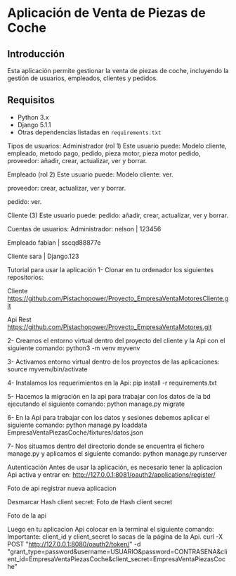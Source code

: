 # Aplicación de Venta de Piezas de Coche

## Introducción
Esta aplicación permite gestionar la venta de piezas de coche, incluyendo la gestión de usuarios, empleados, clientes y pedidos.

## Requisitos
- Python 3.x
- Django 5.1.1
- Otras dependencias listadas en `requirements.txt`


Tipos de usuarios:
Administrador (rol 1)
Este usuario puede: 
Modelo cliente, empleado, metodo pago, pedido, pieza motor, pieza motor pedido, proveedor: añadir, crear, actualizar, ver y borrar. 

Empleado (rol 2)
Este usuario puede:
Modelo cliente: ver. 

proveedor: crear, actualizar, ver y borrar.

pedido: ver.


Cliente (3)
Este usuario puede:
pedido: añadir, crear, actualizar, ver y borrar.


Cuentas de usuarios:
Administrador:
nelson | 123456

Empleado 
fabian | sscqd88877e

Cliente
sara | Django.123

Tutorial para usar la aplicación
1- Clonar en tu ordenador los siguientes repositorios:

Cliente
https://github.com/Pistachopower/Proyecto_EmpresaVentaMotoresCliente.git

Api Rest 
https://github.com/Pistachopower/Proyecto_EmpresaVentaMotores.git


2- Creamos el entorno virtual dentro del proyecto del cliente y la Api con el siguiente comando:
python3 -m venv myvenv 

3- Activamos entorno virtual dentro de los proyectos de las aplicaciones:
source myvenv/bin/activate 

4- Instalamos los requerimientos en la Api:
pip install -r requirements.txt

5- Hacemos la migración en la api para trabajar con los datos de la bd ejecutando el siguiente comando:
python manage.py migrate

6- En la Api para trabajar con los datos y sesiones debemos aplicar el siguiente comando:
python manage.py loaddata EmpresaVentaPiezasCoche/fixtures/datos.json

7- Nos situamos dentro del directorio donde se encuentra el fichero manage.py y aplicamos el siguiente comando: 
python manage.py runserver 

Autenticación
Antes de usar la aplicación, es necesario tener la aplicacion Api activa y entrar en:
http://127.0.0.1:8081/oauth2/applications/register/

Foto de api registrar nueva aplicacion

Desmarcar Hash client secret:
Foto de Hash client secret

Foto de la api


Luego en tu aplicacion Api colocar en la terminal el siguiente comando:
Importante: client_id y client_secret lo sacas de la página de la Api. 
curl -X POST "http://127.0.0.1:8080/oauth2/token/" -d "grant_type=password&username=USUARIO&password=CONTRASENA&client_id=EmpresaVentaPiezasCoche&client_secret=EmpresaVentaPiezasCoche"







